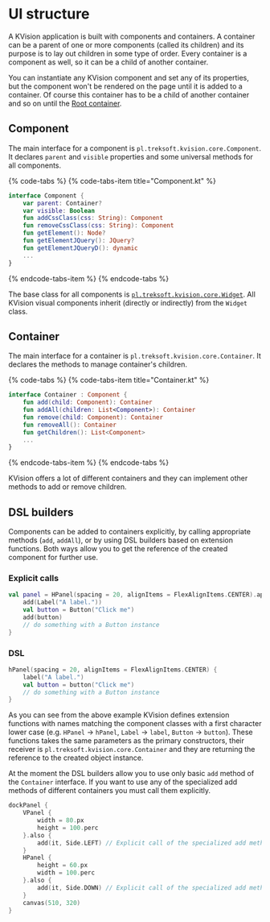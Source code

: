 # UI structure

A KVision application is built with components and containers. A container can be a parent of one or more components \(called its children\) and its purpose is to lay out children in some type of order. Every container is a component as well, so it can be a child of another container.

You can instantiate any KVision component and set any of its properties, but the component won't be rendered on the page until it is added to a container. Of course this container has to be a child of another container and so on until the [Root container](root-container.md).

## Component

The main interface for a component is `pl.treksoft.kvision.core.Component`. It declares `parent` and `visible` properties and some universal methods for all components.

{% code-tabs %}
{% code-tabs-item title="Component.kt" %}
```kotlin
interface Component {
    var parent: Container?
    var visible: Boolean
    fun addCssClass(css: String): Component
    fun removeCssClass(css: String): Component
    fun getElement(): Node?
    fun getElementJQuery(): JQuery?
    fun getElementJQueryD(): dynamic
    ...
}
```
{% endcode-tabs-item %}
{% endcode-tabs %}

The base class for all components is [`pl.treksoft.kvision.core.Widget`](https://rjaros.github.io/kvision/api/pl.treksoft.kvision.core/-widget/index.html). All KVision visual components inherit \(directly or indirectly\) from the `Widget` class.

## Container

The main interface for a container is `pl.treksoft.kvision.core.Container`. It declares the methods to manage container's children.

{% code-tabs %}
{% code-tabs-item title="Container.kt" %}
```kotlin
interface Container : Component {
    fun add(child: Component): Container
    fun addAll(children: List<Component>): Container
    fun remove(child: Component): Container
    fun removeAll(): Container
    fun getChildren(): List<Component>
    ...
}
```
{% endcode-tabs-item %}
{% endcode-tabs %}

KVision offers a lot of different containers and they can implement other methods to add or remove children.

## DSL builders

Components can be added to containers explicitly, by calling appropriate methods \(`add`, `addAll`\), or by using DSL builders based on extension functions. Both ways allow you to get the reference of the created component for further use.

### Explicit calls

```kotlin
val panel = HPanel(spacing = 20, alignItems = FlexAlignItems.CENTER).apply {
    add(Label("A label."))
    val button = Button("Click me")
    add(button)
    // do something with a Button instance
}
```

### DSL

```kotlin
hPanel(spacing = 20, alignItems = FlexAlignItems.CENTER) {
    label("A label.")
    val button = button("Click me")
    // do something with a Button instance
}
```

As you can see from the above example KVision defines extension functions with names matching the component classes with a first character lower case \(e.g. `HPanel` -&gt; `hPanel`, `Label` -&gt; `label`, `Button` -&gt; `button`\). These functions takes the same parameters as the primary constructors, their receiver is `pl.treksoft.kvision.core.Container` and they are returning the reference to the created object instance.

At the moment the DSL builders allow you to use only basic `add` method of the `Container` interface. If you want to use any of the specialized add methods of different containers you must call them explicitly.

```kotlin
dockPanel {
    VPanel {
        width = 80.px
        height = 100.perc
    }.also {
        add(it, Side.LEFT) // Explicit call of the specialized add method of DockPanel
    }
    HPanel {
        height = 60.px
        width = 100.perc
    }.also {
        add(it, Side.DOWN) // Explicit call of the specialized add method of DockPanel
    }
    canvas(510, 320)
}
```

